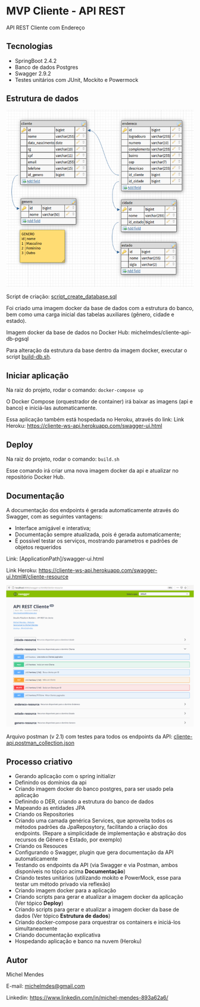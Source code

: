 # MVP Cliente - API REST

API REST Cliente com Endereço

## Tecnologias
 - SpringBoot 2.4.2
 - Banco de dados Postgres
 - Swagger 2.9.2
 - Testes unitários com JUnit, Mockito e Powermock
 
## Estrutura de dados
![](/src/main/resources/DER-cliente-api.png)

Script de criação: [script_create_database.sql](https://github.com/michelmdes/cliente-api/blob/master/src/main/resources/docker-postgres/script_create_database.sql)

Foi criado uma imagem docker da base de dados com a estrutura do banco, bem como uma carga inicial das tabelas auxiliares (gênero, cidade e estado).

Imagem docker da base de dados no Docker Hub: michelmdes/cliente-api-db-pgsql

Para alteração da estrutura da base dentro da imagem docker, executar o script [build-db.sh](https://github.com/michelmdes/cliente-api/blob/master/src/main/resources/docker-postgres/build-db.sh).

## Iniciar aplicação

Na raiz do projeto, rodar o comando: 
`docker-compose up`

O Docker Compose (orquestrador de container) irá baixar as imagens (api e banco) e iniciá-las automaticamente.

Essa aplicação também está hospedada no Heroku, através do link: Link Heroku: https://cliente-ws-api.herokuapp.com/swagger-ui.html

## Deploy

Na raiz do projeto, rodar o comando:
`build.sh`

Esse comando irá criar uma nova imagem docker da api e atualizar no repositório Docker Hub.

## Documentação
A documentação dos endpoints é gerada automaticamente através do Swagger, com as seguintes vantagens:
 - Interface amigável e interativa;
 - Documentação sempre atualizada, pois é gerada automaticamente;
 - É possível testar os serviços, mostrando parametros e padrões de objetos requeridos
 
Link: [ApplicationPath]/swagger-ui.html

Link Heroku: https://cliente-ws-api.herokuapp.com/swagger-ui.html#/cliente-resource

![](/src/main/resources/Documentacao_swagger.png)

Arquivo postman (v 2.1) com testes para todos os endpoints da API: [cliente-api.postman_collection.json](https://github.com/michelmdes/cliente-api/blob/master/src/main/resources/cliente-api.postman_collection.json)

## Processo criativo
 - Gerando aplicação com o spring initializr
 - Definindo os domínios da api
 - Criando imagem docker do banco postgres, para ser usado pela aplicação
 - Definindo o DER, criando a estrutura do banco de dados
 - Mapeando as entidades JPA
 - Criando os Repositories
 - Criando uma camada genérica Services, que aproveita todos os métodos padrões da JpaReposytory, facilitando a criação dos endpoints. (Repare a simplicidade de implementação e abstração dos recursos de Gênero e Estado, por exemplo)
 - Criando os Resouces
 - Configurando o Swagger, plugin que gera documentação da API automaticamente
 - Testando os endpoints da API (via Swagger e via Postman, ambos disponíveis no tópico acima **Documentação**)
 - Criando testes unitários (utilizando mokito e PowerMock, esse para testar um método privado via reflexão)
 - Criando imagem docker para a aplicação
 - Criando scripts para gerar e atualizar a imagem docker da aplicação (Ver tópico **Deploy**)
 - Criando scripts para gerar e atualizar a imagem docker da base de dados (Ver tópico **Estrutura de dados**)
 - Criando docker-compose para orquestrar os containers e iniciá-los simultaneamente
 - Criando documentação explicativa
 - Hospedando aplicação e banco na nuvem (Heroku)

## Autor
Michel Mendes

E-mail: michelmdes@gmail.com

Linkedin: https://www.linkedin.com/in/michel-mendes-893a62a6/